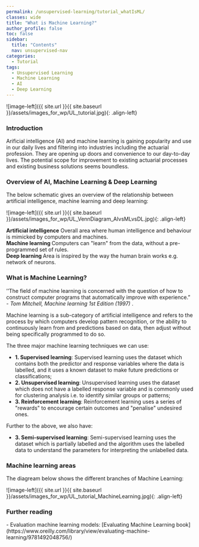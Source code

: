 ```yaml
---
permalink: /unsupervised-learning/tutorial_whatIsML/
classes: wide
title: "What is Machine Learning?"
author_profile: false
toc: false
sidebar:
  title: "Contents"
  nav: unsupervised-nav
categories:
  - Tutorial
tags:
  - Unsupervised Learning
  - Machine Learning
  - AI
  - Deep Learning
---
```



![image-left]({{ site.url }}{{ site.baseurl }}/assets/images_for_wp/UL_tutorial.jpg){: .align-left}


<h3>Introduction</h3>

Arificial intelligence (AI) and machine learning is gaining popularity and use in our daily lives and filtering into industries including the actuarial profession.  They are opening up doors and convenience to our day-to-day lives.  The potential scope for improvement to existing actuarial processes and existing business solutions seems boundless. 

<h3>Overview of AI, Machine Learning & Deep Learning</h3>

The below schematic gives an overview of the relationship between artificial intelligence, machine learning and deep learning:

![image-left]({{ site.url }}{{ site.baseurl }}/assets/images_for_wp/UL_VennDiagram_AIvsMLvsDL.jpg){: .align-left}

<b>Artificial intelligence</b> Overall area where human intelligence and behaviour is mimicked by computers and machines. <br />
<b>Machine learning </b> Computers can "learn" from the data, without a pre-programmed set of rules. <br /> 
<b>Deep learning </b> Area is inspired by the way the human brain works e.g. network of neurons.  <br /> 

<h3>What is Machine Learning?</h3>

’’The field of machine learning is concerned with the question of how to construct computer programs that automatically improve with experience.” -  <i>Tom Mitchell, Machine learning 1st Edition (1997) </i>.

Machine learning is a sub-category of artificial intelligence and refers to the process by which computers develop pattern recognition, or the ability to continuously learn from and predictions based on data, then adjust without being specifically programmed to do so. 

The three major machine learning techniques we can use:
*	<b>1. Supervised learning</b>: Supervised learning uses the dataset which contains both the predictor and response variables where the data is labelled, and it uses a known dataset to make future predictions or classifications;
*	<b>2. Unsupervised learning</b>: Unsupervised learning uses the dataset which does not have a labelled response variable and is commonly used for clustering analysis i.e. to identify similar groups or patterns;
*	<b>3. Reinforcement learning</b>: Reinforcement learning uses a series of "rewards" to encourage certain outcomes and "penalise" undesired ones.

Further to the above, we also have:
*	<b>3. Semi-supervised learning</b>: Semi-supervised learning uses the dataset which is partially labelled and the algorithm uses the labelled data to understand the parameters for interpreting the unlabelled data.

<h3>Machine learning areas</h3>
The diagream below shows the different branches of Machine Learning:

![image-left]({{ site.url }}{{ site.baseurl }}/assets/images_for_wp/UL_tutorial_MachineLearning.jpg){: .align-left}

<h3>Further reading </h3>
- Evaluation machine learning models: [Evaluating Machine Learning book](https://www.oreilly.com/library/view/evaluating-machine-learning/9781492048756/)<br />



